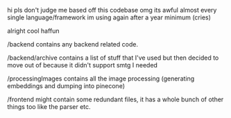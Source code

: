 hi pls don't judge me based off this codebase omg its awful almost every single language/framework im using again after a year minimum (cries)

alright cool haffun


/backend contains any backend related code.

/backend/archive 
contains a list of stuff that I've used but then decided to move out of because it didn't support smtg I needed

/processingImages 
contains all the image processing (generating embeddings and dumping into pinecone)

/frontend 
might contain some redundant files, it has a whole bunch of other things too like the parser etc.